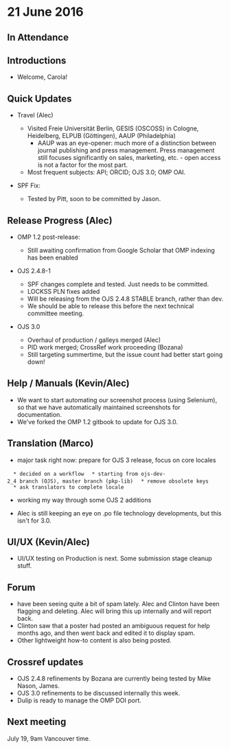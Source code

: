 # 21 June 2016

In Attendance
-------------

Introductions
-------------

-   Welcome, Carola!

Quick Updates
-------------

-   Travel (Alec)
    -   Visited Freie Universität Berlin, GESIS (OSCOSS) in Cologne, Heidelberg, ELPUB (Göttingen), AAUP (Philadelphia)
        -   AAUP was an eye-opener: much more of a distinction between journal publishing and press management. Press management still focuses significantly on sales, marketing, etc. - open access is not a factor for the most part.
    -   Most frequent subjects: API; ORCID; OJS 3.0; OMP OAI.

-   SPF Fix:
    -   Tested by Pitt, soon to be committed by Jason.

Release Progress (Alec)
-----------------------

-   OMP 1.2 post-release:
    -   Still awaiting confirmation from Google Scholar that OMP indexing has been enabled

-   OJS 2.4.8-1
    -   SPF changes complete and tested. Just needs to be committed.
    -   LOCKSS PLN fixes added
    -   Will be releasing from the OJS 2.4.8 STABLE branch, rather than dev.
    -   We should be able to release this before the next technical committee meeting.

-   OJS 3.0
    -   Overhaul of production / galleys merged (Alec)
    -   PID work merged; CrossRef work proceeding (Bozana)
    -   Still targeting summertime, but the issue count had better start going down!

Help / Manuals (Kevin/Alec)
---------------------------

-   We want to start automating our screenshot process (using Selenium), so that we have automatically maintained screenshots for documentation.
-   We've forked the OMP 1.2 gitbook to update for OJS 3.0.

Translation (Marco)
-------------------

-   major task right now: prepare for OJS 3 release, focus on core locales

`  * decided on a workflow`
`  * starting from ojs-dev-2_4 branch (OJS), master branch (pkp-lib)`
`  * remove obsolete keys`
`  * ask translators to complete locale`

-   working my way through some OJS 2 additions

-   Alec is still keeping an eye on .po file technology developments, but this isn't for 3.0.

UI/UX (Kevin/Alec)
------------------

-   UI/UX testing on Production is next. Some submission stage cleanup stuff.

Forum
-----

-   have been seeing quite a bit of spam lately. Alec and Clinton have been flagging and deleting. Alec will bring this up internally and will report back.
-   Clinton saw that a poster had posted an ambiguous request for help months ago, and then went back and edited it to display spam.
-   Other lightweight how-to content is also being posted.

Crossref updates
----------------

-   OJS 2.4.8 refinements by Bozana are currently being tested by Mike Nason, James.
-   OJS 3.0 refinements to be discussed internally this week.
-   Dulip is ready to manage the OMP DOI port.

Next meeting
------------

July 19, 9am Vancouver time.